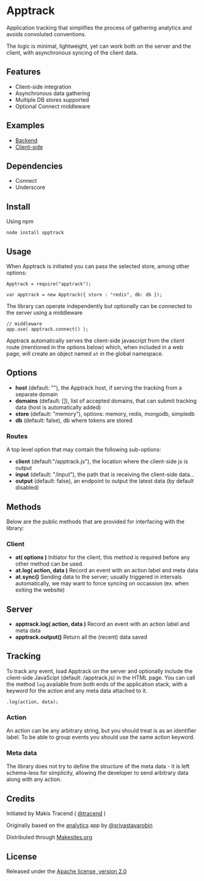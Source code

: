 # Apptrack

Application tracking that simplifies the process of gathering analytics and avoids convoluted conventions.

The logic is minimal, lightweight, yet can work both on the server and the client, with asynchronous syncing of the client data.


## Features

* Client-side integration
* Asynchronous data gathering
* Multiple DB stores supported
* Optional Connect middleware


## Examples

* [Backend](./examples/backend/server.js)
* [Client-side](./examples/client/server.js)


## Dependencies

* Connect
* Underscore


## Install

Using npm
```
node install apptrack
```


## Usage

When Apptrack is initiated you can pass the selected store, among other options:

```
Apptrack = require("apptrack");

var apptrack = new Apptrack({ store : "redis", db: db });
```
The library can operate independently but optionally can be connected to the server using a middleware
```
// middleware
app.use( apptrack.connect() );
```

Apptrack automatically serves the client-side javascript from the _client_ route (mentioned in the options below) which, when included in a web page, will create an object named ```at``` in the global namespace.


## Options

* **host** (default: ""), the Apptrack host, if serving the tracking from a separate domain
* **domains** (default: []), list of accepted domains, that can submit tracking data (host is automatically added)
* **store** (default: "memory"), options: memory, redis, mongodb, simpledb
* **db** (default: false), db where tokens are stored

### Routes

A top level option that may contain the following sub-options:

* **client** (default:"/apptrack.js"), the location where the client-side js is output
* **input** (default: "/input"), the path that is receiving the client-side data...
* **output** (default: false), an endpoint to output the latest data (by default disabled)


## Methods

Below are the public methods that are provided for interfacing with the library:

### Client

* **at( options )** Initiator for the client, this method is required before any other method can be used.
* **at.log( action, data )** Record an event with an action label and meta data
* **at.sync()** Sending data to the server; usually triggered in intervals automatically, we may want to force syncing on occassion (ex. when exiting the website)

## Server

* **apptrack.log( action, data )** Record an event with an action label and meta data
* **apptrack.output()** Return all the (recent) data saved


## Tracking

To track any event, load Apptrack on the server and optionally include the client-side JavaScipt (default: /apptrack.js) in the HTML page. You can call the method ```log``` available from both ends of the application stack, with a keyword for the action and any meta data attached to it.
```
.log(action, data);
```
### Action

An action can be any arbitrary string, but you should treat is as an identifier label. To be able to group events you should use the same action keyword.

### Meta data

The library does not try to define the structure of the meta data - it is left schema-less for simplicity, allowing the developer to send arbitrary data along with any action.



## Credits

Initiated by Makis Tracend ( [@tracend](https://github.com/tracend) )

Originally based on the [analytics](https://github.com/srivastavarobin/analytics) app by [@srivastavarobin](https://github.com/srivastavarobin)

Distributed through [Makesites.org](http://makesites.org)


## License

Released under the [Apache license, version 2.0](http://makesites.org/licenses/APACHE-2.0)
